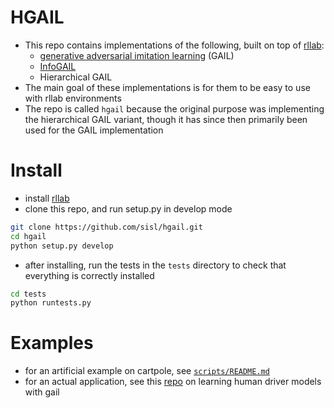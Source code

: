 
# HGAIL
- This repo contains implementations of the following, built on top of [rllab](https://github.com/openai/rllab):
    + [generative adversarial imitation learning](https://arxiv.org/abs/1606.03476) (GAIL) 
    + [InfoGAIL](https://arxiv.org/abs/1703.08840)
    + Hierarchical GAIL
- The main goal of these implementations is for them to be easy to use with rllab environments
- The repo is called `hgail` because the original purpose was implementing the hierarchical GAIL variant, though it has since then primarily been used for the GAIL implementation

# Install
- install [rllab](https://github.com/openai/rllab)
- clone this repo, and run setup.py in develop mode
```bash
git clone https://github.com/sisl/hgail.git
cd hgail
python setup.py develop
```
- after installing, run the tests in the `tests` directory to check that everything is correctly installed
 ```bash
 cd tests
 python runtests.py
 ```

# Examples
- for an artificial example on cartpole, see [`scripts/README.md`](scripts/README.md) 
- for an actual application, see this [repo](https://github.com/sisl/ngsim_env) on learning human driver models with gail